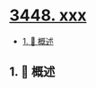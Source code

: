 # [3448. xxx](https://github.com/Tdahuyou/TNotes.leetcode/tree/main/notes/3448.%20xxx)

<!-- region:toc -->

- [1. 📝 概述](#1--概述)

<!-- endregion:toc -->

## 1. 📝 概述

